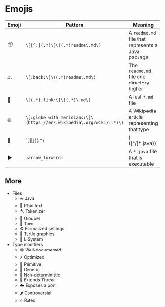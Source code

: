 # Emojis

| Emoji                  | Pattern                                                              | Meaning                                           |
| ---------------------- | -------------------------------------------------------------------- | ------------------------------------------------- |
| :package:              | `\[[^:](.*)\]\((.*)readme\.md\)`                                     | A `readme.md` file that represents a Java package |
| :back:                 | `\[:back:\]\((.*)readme\.md\)`                                       | The `readme.md` file one directory higher         |
| :link:                 | `\[(.*):link:\]\((.*)\.md\)`                                         | A leaf `*.md` file                                |
| :globe_with_meridians: | `\[:globe_with_meridians:\]\(https://en\.wikipedia\.org/wiki/(.*)\)` | A Wikipedia article representing that type        |
| :scroll:               | `\[:scroll:\]\((.*\/|)([^/]*\.java)\)`                               | The `*.java` file representing that type          |
| :arrow_forward:        | `:arrow_forward:`                                                    | A `*.java` file that is executable                |

## More

- Files
  - :coffee: Java
  - :memo: Plain text
  - :axe: Tokenizer
  - :hammer: Grouper
  - :deciduous_tree: Tree
  - :gear: Formalized settings
  - :turtle: Turtle graphics
  - :seedling: L-System
- Type modifiers
  - :spider_web: Well-documented
  - :zap: Optimized
  - :bricks: Primitive
  - :jigsaw: Generic
  - :game_die: Non-deterministic
  - :thread: Extends Thread
  - :cloud: Exposes a port
  - :hot_pepper: Controversial
  - :star: Rated
